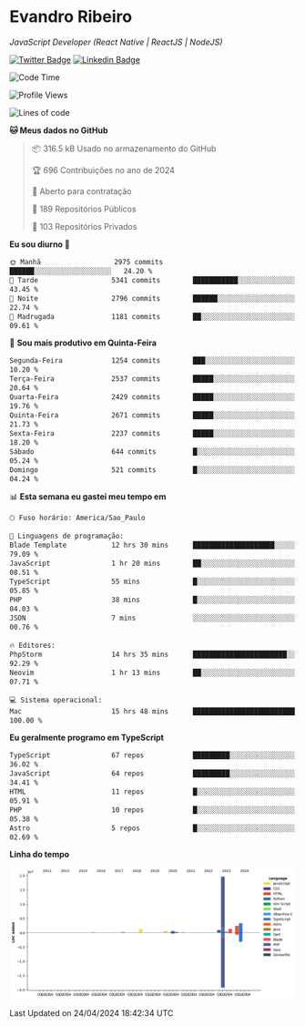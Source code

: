 # Evandro **Ribeiro**

*JavaScript Developer (React Native | ReactJS | NodeJS)*

[![Twitter Badge](https://img.shields.io/badge/-@ribeiroevandro-201B2D?style=flat-square&labelColor=201B2D&logo=twitter&logoColor=white&link=https://twitter.com/ribeiroevandro)](https://twitter.com/ribeiroevandro) 
[![Linkedin Badge](https://img.shields.io/badge/-Evandro%20Ribeiro-201B2D?style=flat-square&logo=Linkedin&logoColor=white&link=https://www.linkedin.com/in/ribeiroevandro)](https://www.linkedin.com/in/ribeiroevandro) 


<!--START_SECTION:waka-->
![Code Time](http://img.shields.io/badge/Code%20Time-3%2C829%20hrs%2024%20mins-blue)

![Profile Views](http://img.shields.io/badge/Visualizac%C3%B5es%20do%20perfil-0-blue)

![Lines of code](https://img.shields.io/badge/Desde%20o%20Hello%20World%20eu%20escrevi-30.8%20million%20linhas%20de%20c%C3%B3digo-blue)

**🐱 Meus dados no GitHub** 

> 📦 316.5 kB Usado no armazenamento do GitHub 
 > 
> 🏆 696 Contribuições no ano de 2024
 > 
> 💼 Aberto para contratação
 > 
> 📜 189 Repositórios Públicos 
 > 
> 🔑 103 Repositórios Privados 
 > 
**Eu sou diurno 🐤** 

```text
🌞 Manhã                  2975 commits        ██████░░░░░░░░░░░░░░░░░░░   24.20 % 
🌆 Tarde                  5341 commits        ███████████░░░░░░░░░░░░░░   43.45 % 
🌃 Noite                  2796 commits        ██████░░░░░░░░░░░░░░░░░░░   22.74 % 
🌙 Madrugada              1181 commits        ██░░░░░░░░░░░░░░░░░░░░░░░   09.61 % 
```
📅 **Sou mais produtivo em Quinta-Feira** 

```text
Segunda-Feira            1254 commits        ███░░░░░░░░░░░░░░░░░░░░░░   10.20 % 
Terça-Feira              2537 commits        █████░░░░░░░░░░░░░░░░░░░░   20.64 % 
Quarta-Feira             2429 commits        █████░░░░░░░░░░░░░░░░░░░░   19.76 % 
Quinta-Feira             2671 commits        █████░░░░░░░░░░░░░░░░░░░░   21.73 % 
Sexta-Feira              2237 commits        █████░░░░░░░░░░░░░░░░░░░░   18.20 % 
Sábado                   644 commits         █░░░░░░░░░░░░░░░░░░░░░░░░   05.24 % 
Domingo                  521 commits         █░░░░░░░░░░░░░░░░░░░░░░░░   04.24 % 
```


📊 **Esta semana eu gastei meu tempo em** 

```text
🕑︎ Fuso horário: America/Sao_Paulo

💬 Linguagens de programação: 
Blade Template           12 hrs 30 mins      ████████████████████░░░░░   79.09 % 
JavaScript               1 hr 20 mins        ██░░░░░░░░░░░░░░░░░░░░░░░   08.51 % 
TypeScript               55 mins             █░░░░░░░░░░░░░░░░░░░░░░░░   05.85 % 
PHP                      38 mins             █░░░░░░░░░░░░░░░░░░░░░░░░   04.03 % 
JSON                     7 mins              ░░░░░░░░░░░░░░░░░░░░░░░░░   00.76 % 

🔥 Editores: 
PhpStorm                 14 hrs 35 mins      ███████████████████████░░   92.29 % 
Neovim                   1 hr 13 mins        ██░░░░░░░░░░░░░░░░░░░░░░░   07.71 % 

💻 Sistema operacional: 
Mac                      15 hrs 48 mins      █████████████████████████   100.00 % 
```

**Eu geralmente programo em TypeScript** 

```text
TypeScript               67 repos            █████████░░░░░░░░░░░░░░░░   36.02 % 
JavaScript               64 repos            █████████░░░░░░░░░░░░░░░░   34.41 % 
HTML                     11 repos            █░░░░░░░░░░░░░░░░░░░░░░░░   05.91 % 
PHP                      10 repos            █░░░░░░░░░░░░░░░░░░░░░░░░   05.38 % 
Astro                    5 repos             █░░░░░░░░░░░░░░░░░░░░░░░░   02.69 % 
```



**Linha do tempo**

![Lines of Code chart](https://raw.githubusercontent.com/ribeiroevandro/ribeiroevandro/main/assets/bar_graph.png)


 Last Updated on 24/04/2024 18:42:34 UTC
<!--END_SECTION:waka-->

